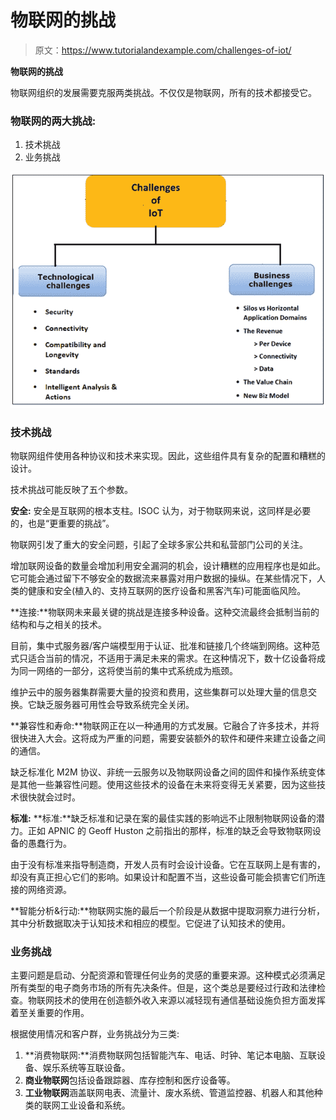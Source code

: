 # 物联网的挑战

> 原文：<https://www.tutorialandexample.com/challenges-of-iot/>

**物联网的挑战**

物联网组织的发展需要克服两类挑战。不仅仅是物联网，所有的技术都接受它。

### 物联网的两大挑战:

1.  技术挑战
2.  业务挑战

![Challenges of IoT](img/d21ecf255b96b9b05287d99734f0f7bc.png)

### 技术挑战

物联网组件使用各种协议和技术来实现。因此，这些组件具有复杂的配置和糟糕的设计。

技术挑战可能反映了五个参数。

**安全:** 安全是互联网的根本支柱。ISOC 认为，对于物联网来说，这同样是必要的，也是“更重要的挑战”。

物联网引发了重大的安全问题，引起了全球多家公共和私营部门公司的关注。

增加联网设备的数量会增加利用安全漏洞的机会，设计糟糕的应用程序也是如此。它可能会通过留下不够安全的数据流来暴露对用户数据的操纵。在某些情况下，人类的健康和安全(植入的、支持互联网的医疗设备和黑客汽车)可能面临风险。

**连接:**物联网未来最关键的挑战是连接多种设备。这种交流最终会抵制当前的结构和与之相关的技术。

目前，集中式服务器/客户端模型用于认证、批准和链接几个终端到网络。这种范式只适合当前的情况，不适用于满足未来的需求。在这种情况下，数十亿设备将成为同一网络的一部分，这将使当前的集中式系统成为瓶颈。

维护云中的服务器集群需要大量的投资和费用，这些集群可以处理大量的信息交换。它缺乏服务器可用性会导致系统完全关闭。

**兼容性和寿命:**物联网正在以一种通用的方式发展。它融合了许多技术，并将很快进入大会。这将成为严重的问题，需要安装额外的软件和硬件来建立设备之间的通信。

缺乏标准化 M2M 协议、非统一云服务以及物联网设备之间的固件和操作系统变体是其他一些兼容性问题。使用这些技术的设备在未来将变得无关紧要，因为这些技术很快就会过时。

**标准:** **标准:**缺乏标准和记录在案的最佳实践的影响远不止限制物联网设备的潜力。正如 APNIC 的 Geoff Huston 之前指出的那样，标准的缺乏会导致物联网设备的愚蠢行为。

由于没有标准来指导制造商，开发人员有时会设计设备。它在互联网上是有害的，却没有真正担心它们的影响。如果设计和配置不当，这些设备可能会损害它们所连接的网络资源。

**智能分析&行动:**物联网实施的最后一个阶段是从数据中提取洞察力进行分析，其中分析数据取决于认知技术和相应的模型。它促进了认知技术的使用。

### 业务挑战

主要问题是启动、分配资源和管理任何业务的灵感的重要来源。这种模式必须满足所有类型的电子商务市场的所有先决条件。但是，这个类总是要经过行政和法律检查。物联网技术的使用在创造额外收入来源以减轻现有通信基础设施负担方面发挥着至关重要的作用。

根据使用情况和客户群，业务挑战分为三类:

1.  **消费物联网:**消费物联网包括智能汽车、电话、时钟、笔记本电脑、互联设备、娱乐系统等互联设备。
2.  **商业物联网**包括设备跟踪器、库存控制和医疗设备等。
3.  **工业物联网**涵盖联网电表、流量计、废水系统、管道监控器、机器人和其他种类的联网工业设备和系统。